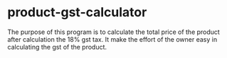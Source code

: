 # product-gst-calculator
The purpose of this program is to calculate the total price of the product after calculation the 18% gst tax. It make the effort of the owner easy in calculating the gst of the product. 
